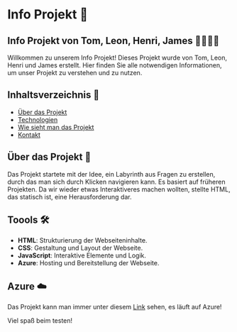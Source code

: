 # Info Projekt 🚀

## Info Projekt von Tom, Leon, Henri, James 👨‍💻👩‍💻

Willkommen zu unserem Info Projekt! Dieses Projekt wurde von Tom, Leon, Henri und James erstellt. Hier finden Sie alle notwendigen Informationen, um unser Projekt zu verstehen und zu nutzen.

## Inhaltsverzeichnis 📑

- [Über das Projekt](#über-das-projekt)
- [Technologien](#technologien)
- [Wie sieht man das Projekt](#azure)
- [Kontakt](#kontakt)

## Über das Projekt 📖

Das Projekt startete mit der Idee, ein Labyrinth aus Fragen zu erstellen, durch das man sich durch Klicken navigieren kann. Es basiert auf früheren Projekten. Da wir wieder etwas Interaktiveres machen wollten, stellte HTML, das statisch ist, eine Herausforderung dar.

## Toools 🛠️

- **HTML**: Strukturierung der Webseiteninhalte.
- **CSS**: Gestaltung und Layout der Webseite.
- **JavaScript**: Interaktive Elemente und Logik.
- **Azure**: Hosting und Bereitstellung der Webseite.

## Azure ☁️

Das Projekt kann man immer unter diesem [Link](https://hdf.tf/) sehen, es läuft auf Azure!

Viel spaß beim testen!